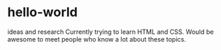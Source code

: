 # hello-world
ideas and research
Currently trying to learn HTML and CSS. Would be awesome to meet people who know a lot about these topics.
